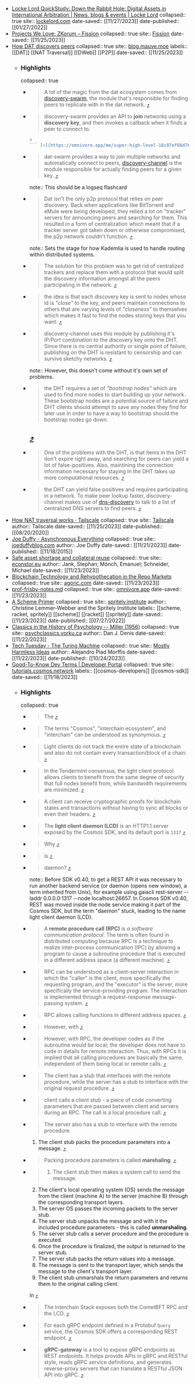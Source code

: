 - [Locke Lord QuickStudy: Down the Rabbit Hole: Digital Assets in ‎International Arbitration | News, blogs & events | Locke Lord](https://omnivore.app/me/locke-lord-quick-study-down-the-rabbit-hole-digital-assets-in-in-18c0f8d5c31)
  collapsed:: true
  site:: [lockelord.com](https://www.lockelord.com/newsandevents/publications/2022/01/down-the-rabbit-hole)
  date-saved:: [[11/27/2023]]
  date-published:: [[01/27/2022]]
- [Projects We Love: ZKorum – Fission](https://omnivore.app/me/https-fission-codes-blog-projects-we-love-zkorum-18c09ba5698)
  collapsed:: true
  site:: [Fission](https://fission.codes/blog/projects-we-love-zkorum/)
  date-saved:: [[11/25/2023]]
- [How DAT discovers peers](https://omnivore.app/me/super-high-level-18c07ef66d7)
  collapsed:: true
  site:: [blog.mauve.moe](https://blog.mauve.moe/posts/how-dat-discovers-peers)
  labels:: [[DAT]] [[NAT Traversal]] [[DWeb]] [[P2P]]
  date-saved:: [[11/25/2023]]
	- ### Highlights
	  collapsed:: true
		- > A lot of the magic from the dat ecosystem comes from [discovery-swarm](https://github.com/mafintosh/discovery-swarm), the module that's responsible for finding peers to replicate with in the dat network. [⤴️](https://omnivore.app/me/super-high-level-18c07ef66d7#1b5f7c6f-a174-4b1d-b33b-fdf2b3c1fe81)
		- > discovery-swarm provides an API to **join** networks using a **discovery key**, and then invokes a callback when it finds a peer to connect to.
		  > 
		  ```javascript
		  > 
		  ``` [⤴️](https://omnivore.app/me/super-high-level-18c07ef66d7#393bae75-892c-49bb-8eb5-5e6cda354b6a)
		- > dat-swarm provides a way to join multiple networks and automatically connect to peers, [discovery-channel](https://github.com/maxogden/discovery-channel) is the module responsible for actually finding peers for a given key. [⤴️](https://omnivore.app/me/super-high-level-18c07ef66d7#90b639cb-6e79-4342-8f2e-9496c0d5c741) 
		  
		  note:: This should be a logseq flashcard
		- > Dat isn't the only p2p protocol that relies on peer discovery. Back when applications like BitTorrent and eMule were being developed, they relied a lot on "tracker" servers for announcing peers and searching for them. This resulted in a form of centralization which meant that if a tracker server got taken down or otherwise compromised, the p2p network couldn't function. [⤴️](https://omnivore.app/me/super-high-level-18c07ef66d7#6bb22760-03ff-45f0-a86f-9112c11db11e) 
		  
		  note:: Sets the stage for how Kademlia is used to handle routing within distributed systems.
		- > The solution for this problem was to get rid of centralized trackers and replace them with a protocol that would split the discovery information amongst all the peers participating in the network. [⤴️](https://omnivore.app/me/super-high-level-18c07ef66d7#6a1534d6-8937-4d6f-add5-7f3785b473c7)
		- > the idea is that each discovery key is sent to nodes whose id is _"close"_ to the key, and peers maintain connections to others that are varying levels of _"closeness"_ to themselves which makes it fast to find the nodes storing keys that you want. [⤴️](https://omnivore.app/me/super-high-level-18c07ef66d7#01e4df3d-e28e-43f9-b4fc-5c7949bc6b23)
		- > discovery-channel uses this module by publishing it's IP/Port combination to the discovery key onto the DHT. Since there is no central authority or single point of failure, publishing on the DHT is resistant to censorship and can survive sketchy networks. [⤴️](https://omnivore.app/me/super-high-level-18c07ef66d7#8788de8e-a0b9-45d3-a933-13cd8eff61bd) 
		  
		  note:: However, this doesn't come without it's own set of problems.
		- > the DHT requires a set of _"bootstrap nodes"_ which are used to find more nodes to start building up your network. These bootstrap nodes are a potential source of failure and DHT clients should attempt to save any nodes they find for later use in order to have a way to bootstrap should the bootstrap nodes go down.
		  > 
		  ##  [⤴️](https://omnivore.app/me/super-high-level-18c07ef66d7#32b8b315-c354-4919-aff6-6543a5ac9e9b)
		- > One of the problems with the DHT, is that items in the DHT don't expire right away, and searching for peers can yield a lot of false-positives. Also, maintining the connection information necessary for staying in the DHT takes up more computational resources. [⤴️](https://omnivore.app/me/super-high-level-18c07ef66d7#6318228e-b9d2-453f-a209-0e7c0efbcdb5)
		- > the DHT can yield false positives and requires participating in a network. To make peer lookup faster, discovery-channel makes use of [dns-discovery](https://github.com/mafintosh/dns-discovery) to talk to a list of centralized DNS servers to find peers. [⤴️](https://omnivore.app/me/super-high-level-18c07ef66d7#a5819326-1e8f-4c83-93c5-443b700ead57)
- [How NAT traversal works · Tailscale](https://omnivore.app/me/how-nat-traversal-works-tailscale-18c04f162ce)
  collapsed:: true
  site:: [Tailscale](https://tailscale.com/blog/how-nat-traversal-works/)
  author:: Tailscale
  date-saved:: [[11/25/2023]]
  date-published:: [[08/20/2020]]
- [Joe Duffy - Asynchronous Everything](https://omnivore.app/me/https-joeduffyblog-com-2015-11-19-asynchronous-everything-18bf4c3ff18)
  collapsed:: true
  site:: [joeduffyblog.com](https://joeduffyblog.com/2015/11/19/asynchronous-everything/)
  author:: Joe Duffy
  date-saved:: [[11/21/2023]]
  date-published:: [[11/18/2015]]
- [Safe asset shortage and collateral reuse](https://omnivore.app/me/1813291853-18bff8ea982)
  collapsed:: true
  site:: [econstor.eu](https://www.econstor.eu/bitstream/10419/262212/1/1813291853.pdf)
  author:: Jank, Stephan; Mönch, Emanuel; Schneider, Michael
  date-saved:: [[11/23/2023]]
- [Blockchain Technology and Rehypothecation in the Repo Markets](https://omnivore.app/me/https-agoric-com-blog-guest-post-blockchain-technology-and-rehyp-18bff4c7925)
  collapsed:: true
  site:: [agoric.com](https://agoric.com/blog/guest-post/blockchain-technology-and-rehypothecation-in-the-repo-markets)
  date-saved:: [[11/23/2023]]
- [prof-frisby-notes.md](https://omnivore.app/me/u-0-b-89727-a-89-d-7-11-ee-866-d-57-afe-3-d-7-c-3-d-5-prof-frisb-18bfb3646df)
  collapsed:: true
  site:: [omnivore.app](https://omnivore.app/attachments/u/0b89727a-89d7-11ee-866d-57afe3d7c3d5/prof-frisby-notesmd.pdf)
  date-saved:: [[11/23/2023]]
- [A Scheme Primer](https://omnivore.app/me/a-scheme-primer-18bfa8a865d)
  collapsed:: true
  site:: [spritely.institute](https://spritely.institute/static/papers/scheme-primer.html)
  author:: Christine Lemmer-Webber and the Spritely Institute
  labels:: [[scheme, racket, spritely]] [[scheme]] [[racket]] [[spritely]]
  date-saved:: [[11/23/2023]]
  date-published:: [[07/27/2022]]
- [Classics in the History of Psychology -- Miller (1956)](https://omnivore.app/me/classics-in-the-history-of-psychology-miller-1956-18bf946baf6)
  collapsed:: true
  site:: [psychclassics.yorku.ca](https://psychclassics.yorku.ca/Miller/)
  author:: Dan J. Denis
  date-saved:: [[11/22/2023]]
- [Tech Tuesday - The Turing Machine](https://omnivore.app/me/tech-tuesday-the-turing-machine-18bf9322afd)
  collapsed:: true
  site:: [Mostly Harmless Ideas](https://blog.apiad.net/p/tech-tuesday-the-turing-machine)
  author:: Alejandro Piad Morffis
  date-saved:: [[11/22/2023]]
  date-published:: [[10/24/2023]]
- [Good-To-Know Dev Terms | Developer Portal](https://omnivore.app/me/good-to-know-dev-terms-developer-portal-18be10ae1b2)
  collapsed:: true
  site:: [tutorials.cosmos.network](https://tutorials.cosmos.network/tutorials/1-tech-terms/)
  labels:: [[cosmos-developers]] [[cosmos-sdk]]
  date-saved:: [[11/18/2023]]
	- ### Highlights
	  collapsed:: true
		- > The [⤴️](https://omnivore.app/me/good-to-know-dev-terms-developer-portal-18be10ae1b2#ea7d96a2-0872-468d-a5e7-eb93d2dc3c03)
		- > The terms "Cosmos", "interchain ecosystem", and "interchain" can be understood as synonymous. [⤴️](https://omnivore.app/me/good-to-know-dev-terms-developer-portal-18be10ae1b2#65baa980-992a-4ecf-a1ed-5de7b858b678)
		- > Light clients do not track the entire state of a blockchain and also do not contain every transaction/block of a chain. [⤴️](https://omnivore.app/me/good-to-know-dev-terms-developer-portal-18be10ae1b2#b3a7ee77-12ad-4610-be40-85653b48afd2)
		- > In the Tendermint consensus, the light client protocol allows clients to benefit from the same degree of security that full nodes benefit from, while bandwidth requirements are minimized. [⤴️](https://omnivore.app/me/good-to-know-dev-terms-developer-portal-18be10ae1b2#2eb41bb6-ffb6-410d-bc20-403791caf0c8)
		- > A client can receive cryptographic proofs for blockchain states and transactions without having to sync all blocks or even their headers. [⤴️](https://omnivore.app/me/good-to-know-dev-terms-developer-portal-18be10ae1b2#8a7b4160-3900-431d-96eb-dac36d91920a)
		- > The **light client daemon (LCD)** is an HTTP1.1 server exposed by the Cosmos SDK, and its default port is `1317` [⤴️](https://omnivore.app/me/good-to-know-dev-terms-developer-portal-18be10ae1b2#76fc156d-22a5-49f5-ad33-603b3e6829a5)
		- > Why [⤴️](https://omnivore.app/me/good-to-know-dev-terms-developer-portal-18be10ae1b2#56d23678-10df-4010-97cb-fb92208ab794)
		- > is [⤴️](https://omnivore.app/me/good-to-know-dev-terms-developer-portal-18be10ae1b2#c05bab9f-213a-4372-81f9-275f9adb1268)
		- > daemon? [⤴️](https://omnivore.app/me/good-to-know-dev-terms-developer-portal-18be10ae1b2#9c43ef99-8852-47ed-8621-0118fe56bdc7) 
		  
		  note:: Before SDK v0.40, to get a REST API it was necessary to run another backend service (or daemon (opens new window), a term inherited from Unix), for example using gaiacli rest-server --laddr 0.0.0.0:1317 --node localhost:26657. In Cosmos SDK v0.40, REST was moved inside the node service making it part of the Cosmos SDK, but the term "daemon" stuck, leading to the name light client daemon (LCD).
		- > A **remote procedure call (RPC)** is _a software communication protocol_. The term is often found in distributed computing because RPC is a technique to realize inter-process communication (IPC) by allowing a program to cause a subroutine procedure that is executed in a different address space (a different machine). [⤴️](https://omnivore.app/me/good-to-know-dev-terms-developer-portal-18be10ae1b2#97d78e48-1be4-4770-a85e-b499000f2fe8)
		- > RPC can be understood as a client-server interaction in which the "caller" is the client, more specifically the requesting program, and the "executor" is the server, more specifically the service-providing program. The interaction is implemented through a request-response message-passing system. [⤴️](https://omnivore.app/me/good-to-know-dev-terms-developer-portal-18be10ae1b2#e620597d-c9a8-4e1d-8e1f-d4af4d696665)
		- > RPC allows calling functions in different address spaces. [⤴️](https://omnivore.app/me/good-to-know-dev-terms-developer-portal-18be10ae1b2#20c1f91f-71dd-481b-99a3-f123612ce657)
		- > However, with [⤴️](https://omnivore.app/me/good-to-know-dev-terms-developer-portal-18be10ae1b2#f8cfd87d-427c-43ec-9a76-8e64afbab633)
		- > However, with RPC, the developer codes as if the subroutine would be local; the developer does not have to code in details for remote interaction. Thus, with RPCs it is implied that all calling procedures are basically the same, independent of them being local or remote calls. [⤴️](https://omnivore.app/me/good-to-know-dev-terms-developer-portal-18be10ae1b2#e02a5496-abf5-4d30-8c37-0a586e91bc29)
		- > The client has a stub that interfaces with the remote procedure, while the server has a stub to interface with the original request procedure. [⤴️](https://omnivore.app/me/good-to-know-dev-terms-developer-portal-18be10ae1b2#eb4bdb48-c75d-4f94-84ff-b28071dbdefc)
		- > client calls a client stub - a piece of code converting parameters that are passed between client and servers during an RPC. The call is a local procedure call. [⤴️](https://omnivore.app/me/good-to-know-dev-terms-developer-portal-18be10ae1b2#39b3c3d7-0f15-46f9-8b36-26d8fea761e4)
		- > The server also has a stub to interface with the remote procedure.
		  > 
		  1. The client stub packs the procedure parameters into a message. [⤴️](https://omnivore.app/me/good-to-know-dev-terms-developer-portal-18be10ae1b2#f9f5e907-651e-4e63-8ac9-c4a3a0e5e0cd)
		- > Packing procedure parameters is called **marshaling**. [⤴️](https://omnivore.app/me/good-to-know-dev-terms-developer-portal-18be10ae1b2#7f587fb5-b4f3-4a0a-b434-8880db1d9c09)
		- > 1. The client stub then makes a system call to send the message.
		  2. The client's local operating system (OS) sends the message from the client (machine A) to the server (machine B) through the corresponding transport layers.
		  3. The server OS passes the incoming packets to the server stub.
		  4. The server stub unpacks the message and with it the included procedure parameters - this is called **unmarshaling**.
		  5. The server stub calls a server procedure and the procedure is executed.
		  6. Once the procedure is finalized, the output is returned to the server stub.
		  7. The server stub packs the return values into a message.
		  8. The message is sent to the transport layer, which sends the message to the client's transport layer.
		  9. The client stub unmarshals the return parameters and returns them to the original calling client.
		  > 
		  In [⤴️](https://omnivore.app/me/good-to-know-dev-terms-developer-portal-18be10ae1b2#9f7fa211-18b1-4c32-a676-08341d0d09af)
		- > The Interchain Stack exposes both the CometBFT RPC and the LCD. [⤴️](https://omnivore.app/me/good-to-know-dev-terms-developer-portal-18be10ae1b2#88136f01-206b-445b-8866-4c0476608577)
		- > For each gRPC endpoint defined in a Protobuf `Query` service, the Cosmos SDK offers a corresponding REST endpoint. [⤴️](https://omnivore.app/me/good-to-know-dev-terms-developer-portal-18be10ae1b2#8f611351-4ccb-42ec-ae16-64dfcb51f9a9)
		- > **gRPC-gateway** is a tool to expose gRPC endpoints as REST endpoints. It helps provide APIs in gRPC and RESTful style, reads gRPC service definitions, and generates reverse-proxy servers that can translate a RESTful JSON API into gRPC. [⤴️](https://omnivore.app/me/good-to-know-dev-terms-developer-portal-18be10ae1b2#59203fa4-e79b-48f1-97ea-c2e478cbd4a4)